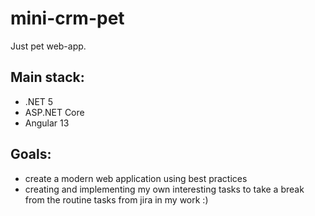 # mini-crm-pet
Just pet web-app.
## Main stack: 
- .NET 5
- ASP.NET Core
- Angular 13

## Goals: 
- create a modern web application using best practices
- creating and implementing my own interesting tasks to take a break from the routine tasks from jira in my work :)
